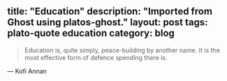 title: "Education"
description: "Imported from Ghost using platos-ghost."
layout: post
tags: plato-quote education
category: blog
---

> Education is, quite simply, peace-building by another name. It is the most effective form of defence spending there is.

&mdash; Kofi Annan

